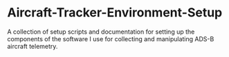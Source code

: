 # Aircraft-Tracker-Environment-Setup
A collection of setup scripts and documentation for setting up the components of the software I use for collecting and manipulating ADS-B aircraft telemetry.
